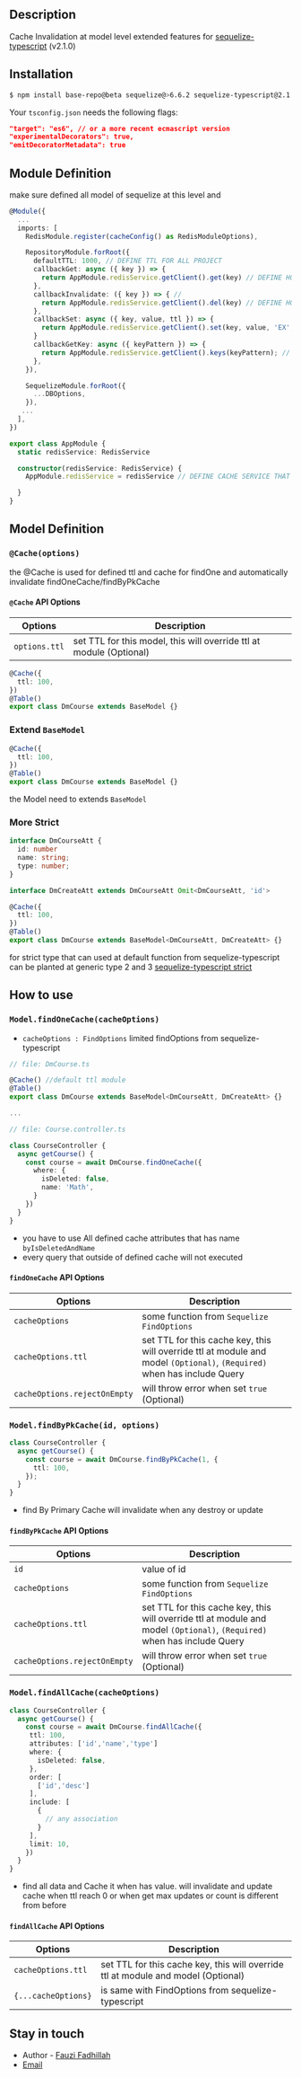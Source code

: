 ## Description

Cache Invalidation at model level extended features for [sequelize-typescript](https://github.com/RobinBuschmann/sequelize-typescript) (v2.1.0)

## Installation

```bash
$ npm install base-repo@beta sequelize@>6.6.2 sequelize-typescript@2.1.0
```

Your `tsconfig.json` needs the following flags:

```json
"target": "es6", // or a more recent ecmascript version
"experimentalDecorators": true,
"emitDecoratorMetadata": true
```

## Module Definition

make sure defined all model of sequelize at this level
and

```typescript
@Module({
  ...
  imports: [
    RedisModule.register(cacheConfig() as RedisModuleOptions),

    RepositoryModule.forRoot({
      defaultTTL: 1000, // DEFINE TTL FOR ALL PROJECT
      callbackGet: async ({ key }) => {
        return AppModule.redisService.getClient().get(key) // DEFINE HOW TO GET CACHE FROM GIVEN KEY
      },
      callbackInvalidate: ({ key }) => { //
        return AppModule.redisService.getClient().del(key) // DEFINE HOW TO INVALIDATE CACHE FROM GIVEN KEY
      },
      callbackSet: async ({ key, value, ttl }) => {
        return AppModule.redisService.getClient().set(key, value, 'EX', ttl) // DEFINE HOW TO SET CACHE FROM GIVEN KEY VALUE AND TTL
      }
      callbackGetKey: async ({ keyPattern }) => {
        return AppModule.redisService.getClient().keys(keyPattern); // TO FIND KEYS BY PATTERN
      },
    }),

    SequelizeModule.forRoot({
      ...DBOptions,
    }),
   ...
  ],
})

export class AppModule {
  static redisService: RedisService

  constructor(redisService: RedisService) {
    AppModule.redisService = redisService // DEFINE CACHE SERVICE THAT CAN CALLED AT REPOSITORY DEFINITION

  }
}
```

## Model Definition

### `@Cache(options)`

the @Cache is used for defined ttl and cache for findOne and automatically invalidate findOneCache/findByPkCache

#### `@Cache` API Options

| Options       | Description                                                         |
| ------------- | ------------------------------------------------------------------- |
| `options.ttl` | set TTL for this model, this will override ttl at module (Optional) |

```typescript
@Cache({
  ttl: 100,
})
@Table()
export class DmCourse extends BaseModel {}
```

### Extend `BaseModel`

```ts
@Cache({
  ttl: 100,
})
@Table()
export class DmCourse extends BaseModel {}
```

the Model need to extends `BaseModel`

### More Strict

```ts
interface DmCourseAtt {
  id: number
  name: string;
  type: number;
}

interface DmCreateAtt extends DmCourseAtt Omit<DmCourseAtt, 'id'>

@Cache({
  ttl: 100,
})
@Table()
export class DmCourse extends BaseModel<DmCourseAtt, DmCreateAtt> {}
```

for strict type that can used at default function from sequelize-typescript can be planted at generic type 2 and 3 [sequelize-typescript strict](https://github.com/RobinBuschmann/sequelize-typescript#more-strict)

## How to use

### `Model.findOneCache(cacheOptions)`

- `cacheOptions : FindOptions` limited findOptions from sequelize-typescript

```ts
// file: DmCourse.ts

@Cache() //default ttl module
@Table()
export class DmCourse extends BaseModel<DmCourseAtt, DmCreateAtt> {}

...

// file: Course.controller.ts

class CourseController {
  async getCourse() {
    const course = await DmCourse.findOneCache({
      where: {
        isDeleted: false,
        name: 'Math',
      }
    })
  }
}
```

- you have to use All defined cache attributes that has name `byIsDeletedAndName`
- every query that outside of defined cache will not executed

#### `findOneCache` API Options

| Options                      | Description                                                                                                              |
| ---------------------------- | ------------------------------------------------------------------------------------------------------------------------ |
| `cacheOptions`               | some function from `Sequelize FindOptions`                                                                               |
| `cacheOptions.ttl`           | set TTL for this cache key, this will override ttl at module and model `(Optional)`, `(Required)` when has include Query |
| `cacheOptions.rejectOnEmpty` | will throw error when set `true` (Optional)                                                                              |

### `Model.findByPkCache(id, options)`

```ts
class CourseController {
  async getCourse() {
    const course = await DmCourse.findByPkCache(1, {
      ttl: 100,
    });
  }
}
```

- find By Primary Cache will invalidate when any destroy or update

#### `findByPkCache` API Options

| Options                      | Description                                                                                                              |
| ---------------------------- | ------------------------------------------------------------------------------------------------------------------------ |
| `id`                         | value of id                                                                                                              |
| `cacheOptions`               | some function from `Sequelize FindOptions`                                                                               |
| `cacheOptions.ttl`           | set TTL for this cache key, this will override ttl at module and model `(Optional)`, `(Required)` when has include Query |
| `cacheOptions.rejectOnEmpty` | will throw error when set `true` (Optional)                                                                              |

### `Model.findAllCache(cacheOptions)`

```ts
class CourseController {
  async getCourse() {
    const course = await DmCourse.findAllCache({
     ttl: 100,
     attributes: ['id','name','type']
     where: {
       isDeleted: false,
     },
     order: [
       ['id','desc']
     ],
     include: [
       {
         // any association
       }
     ],
     limit: 10,
    })
  }
}
```

- find all data and Cache it when has value. will invalidate and update cache when ttl reach 0 or when get max updates or count is different from before

#### `findAllCache` API Options

| Options             | Description                                                                       |
| ------------------- | --------------------------------------------------------------------------------- |
| `cacheOptions.ttl`  | set TTL for this cache key, this will override ttl at module and model (Optional) |
| `{...cacheOptions}` | is same with FindOptions from sequelize-typescript                                |

## Stay in touch

- Author - [Fauzi Fadhillah](https://github.com/FauziFadhi)
- [Email](fauzifadhi@gmail.com)
